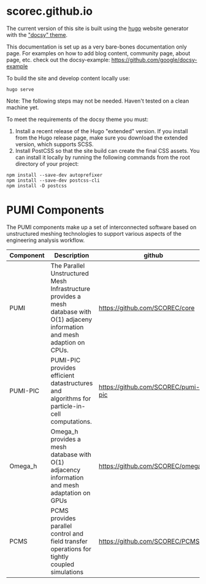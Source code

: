 # scorec.github.io


The current version of this site is built using the [hugo](https://gohugo.io/) website generator with the ["docsy" theme](https://github.com/google/docsy).

This documentation is set up as a very bare-bones documentation only page. For examples on how to add blog content, community page, about page, etc. check out the docsy-example: https://github.com/google/docsy-example


To build the site and develop content locally use:
```
hugo serve
```

Note: The following steps may not be needed. Haven't tested on a clean machine yet.

To meet the requirements of the docsy theme you must:
1. Install a recent release of the Hugo "extended" version. If you install from the Hugo release page, make sure you download the extended version, which supports SCSS.
2. Install PostCSS so that the site build can create the final CSS assets. You can install it locally by running the following commands from the root directory of your project:

```
npm install --save-dev autoprefixer
npm install --save-dev postcss-cli
npm install -D postcss
```


# PUMI Components
The PUMI components make up a set of interconnected software based on unstructured meshing technologies to support various aspects of the engineering analysis workflow.

| Component     | Description                                 | github           |
| ------------- | ------------------------------------------- | ---------------- |
| PUMI          | The Parallel Unstructured Mesh Infrastructure provides a mesh database with O(1) adjaceny information and mesh adaption on CPUs. | https://github.com/SCOREC/core |
| PUMI-PIC      |  PUMI-PIC provides efficient datastructures and algorithms for particle-in-cell computations. | https://github.com/SCOREC/pumi-pic |
| Omega_h       | Omega_h provides a mesh database with O(1) adjacency information and mesh adaptation on GPUs | https://github.com/SCOREC/omega_h |
| PCMS          | PCMS provides parallel control and field transfer operations for tightly coupled simulations | https://github.com/SCOREC/PCMS |
